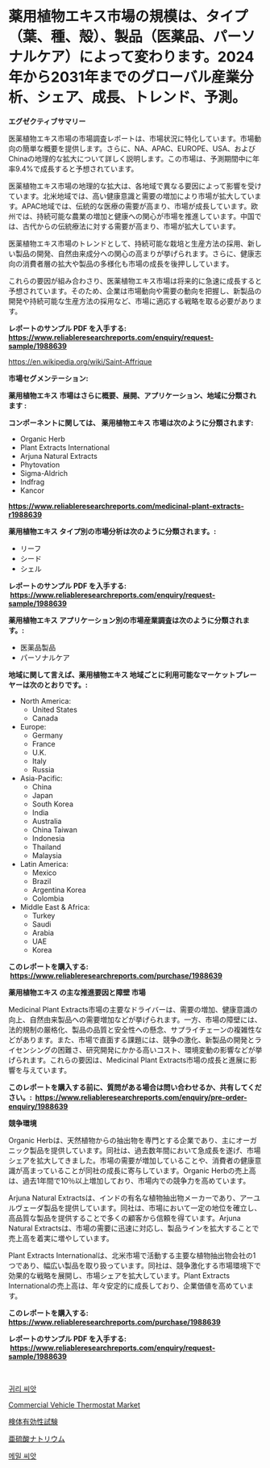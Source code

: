 <p><h1>薬用植物エキス市場の規模は、タイプ（葉、種、殻）、製品（医薬品、パーソナルケア）によって変わります。2024年から2031年までのグローバル産業分析、シェア、成長、トレンド、予測。</h1></p><p><strong>エグゼクティブサマリー</strong></p>
<p><p>医薬植物エキス市場の市場調査レポートは、市場状況に特化しています。市場動向の簡単な概要を提供します。さらに、NA、APAC、EUROPE、USA、およびChinaの地理的な拡大について詳しく説明します。この市場は、予測期間中に年率9.4%で成長すると予想されています。</p><p>医薬植物エキス市場の地理的な拡大は、各地域で異なる要因によって影響を受けています。北米地域では、高い健康意識と需要の増加により市場が拡大しています。APAC地域では、伝統的な医療の需要が高まり、市場が成長しています。欧州では、持続可能な農業の増加と健康への関心が市場を推進しています。中国では、古代からの伝統療法に対する需要が高まり、市場が拡大しています。</p><p>医薬植物エキス市場のトレンドとして、持続可能な栽培と生産方法の採用、新しい製品の開発、自然由来成分への関心の高まりが挙げられます。さらに、健康志向の消費者層の拡大や製品の多様化も市場の成長を後押ししています。</p><p>これらの要因が組み合わさり、医薬植物エキス市場は将来的に急速に成長すると予想されています。そのため、企業は市場動向や需要の動向を把握し、新製品の開発や持続可能な生産方法の採用など、市場に適応する戦略を取る必要があります。</p></p>
<p><strong>レポートのサンプル PDF を入手する: <a href="https://www.reliableresearchreports.com/enquiry/request-sample/1988639">https://www.reliableresearchreports.com/enquiry/request-sample/1988639</a></strong></p>
<p><a href="https://en.wikipedia.org/wiki/Saint-Affrique">https://en.wikipedia.org/wiki/Saint-Affrique</a></p>
<p><strong>市場セグメンテーション:</strong></p>
<p><strong> 薬用植物エキス 市場はさらに概要、展開、アプリケーション、地域に分類されます :</strong></p>
<p><strong>コンポーネントに関しては、 薬用植物エキス 市場は次のように分類されます: &nbsp;</strong></p>
<p><ul><li>Organic Herb</li><li>Plant Extracts International</li><li>Arjuna Natural Extracts</li><li>Phytovation</li><li>Sigma-Aldrich</li><li>Indfrag</li><li>Kancor</li></ul></p>
<p><strong><a href="https://www.reliableresearchreports.com/medicinal-plant-extracts-r1988639">https://www.reliableresearchreports.com/medicinal-plant-extracts-r1988639</a></strong></p>
<p><strong> 薬用植物エキス タイプ別の市場分析は次のように分類されます。:</strong></p>
<p><ul><li>リーフ</li><li>シード</li><li>シェル</li></ul></p>
<p><strong>レポートのサンプル PDF を入手する: &nbsp;<a href="https://www.reliableresearchreports.com/enquiry/request-sample/1988639">https://www.reliableresearchreports.com/enquiry/request-sample/1988639</a></strong></p>
<p><strong> 薬用植物エキス アプリケーション別の市場産業調査は次のように分類されます。:</strong></p>
<p><ul><li>医薬品製品</li><li>パーソナルケア</li></ul></p>
<p><strong>地域に関して言えば、薬用植物エキス 地域ごとに利用可能なマーケットプレーヤーは次のとおりです。:</strong></p>
<p><ul>
    <li>
        North America:
        <ul>
            <li>United States</li>
            <li>Canada</li>
        </ul>
    </li>
    <li>
        Europe:
        <ul>
            <li>Germany</li>
            <li>France</li>
            <li>U.K.</li>
            <li>Italy</li>
            <li>Russia</li>
        </ul>
    </li>
    <li>
        Asia-Pacific:
        <ul>
            <li>China</li>
            <li>Japan</li>
            <li>South Korea</li>
            <li>India</li>
            <li>Australia</li>
            <li>China Taiwan</li>
            <li>Indonesia</li>
            <li>Thailand</li>
            <li>Malaysia</li>
        </ul>
    </li>
    <li>
        Latin America:
        <ul>
            <li>Mexico</li>
            <li>Brazil</li>
            <li>Argentina Korea</li>
            <li>Colombia</li>
        </ul>
    </li>
    <li>
        Middle East & Africa:
        <ul>
            <li>Turkey</li>
            <li>Saudi</li>
            <li>Arabia</li>
            <li>UAE</li>
            <li>Korea</li>
        </ul>
    </li>
    </ul></p>
<p><strong>このレポートを購入する: &nbsp;<a href="https://www.reliableresearchreports.com/purchase/1988639">https://www.reliableresearchreports.com/purchase/1988639</a></strong></p>
<p><strong>薬用植物エキス の主な推進要因と障壁 市場</strong></p>
<p><p>Medicinal Plant Extracts市場の主要なドライバーは、需要の増加、健康意識の向上、自然由来製品への需要増加などが挙げられます。一方、市場の障壁には、法的規制の厳格化、製品の品質と安全性への懸念、サプライチェーンの複雑性などがあります。また、市場で直面する課題には、競争の激化、新製品の開発とライセンシングの困難さ、研究開発にかかる高いコスト、環境変動の影響などが挙げられます。これらの要因は、Medicinal Plant Extracts市場の成長と進展に影響を与えています。</p></p>
<p><strong>このレポートを購入する前に、質問がある場合は問い合わせるか、共有してください。:&nbsp; <a href="https://www.reliableresearchreports.com/enquiry/pre-order-enquiry/1988639">https://www.reliableresearchreports.com/enquiry/pre-order-enquiry/1988639</a></strong></p>
<p><strong>競争環境</strong></p>
<p><p>Organic Herbは、天然植物からの抽出物を専門とする企業であり、主にオーガニック製品を提供しています。同社は、過去数年間において急成長を遂げ、市場シェアを拡大してきました。市場の需要が増加していることや、消費者の健康意識が高まっていることが同社の成長に寄与しています。Organic Herbの売上高は、過去1年間で10％以上増加しており、市場内での競争力を高めています。</p><p>Arjuna Natural Extractsは、インドの有名な植物抽出物メーカーであり、アーユルヴェーダ製品を提供しています。同社は、市場において一定の地位を確立し、高品質な製品を提供することで多くの顧客から信頼を得ています。Arjuna Natural Extractsは、市場の需要に迅速に対応し、製品ラインを拡大することで売上高を着実に増やしています。</p><p>Plant Extracts Internationalは、北米市場で活動する主要な植物抽出物会社の1つであり、幅広い製品を取り扱っています。同社は、競争激化する市場環境下で効果的な戦略を展開し、市場シェアを拡大しています。Plant Extracts Internationalの売上高は、年々安定的に成長しており、企業価値を高めています。</p></p>
<p><strong>このレポートを購入する: &nbsp; <a href="https://www.reliableresearchreports.com/purchase/1988639">https://www.reliableresearchreports.com/purchase/1988639</a></strong></p>
<p><strong>レポートのサンプル PDF を入手する: &nbsp;<a href="https://www.reliableresearchreports.com/enquiry/request-sample/1988639">https://www.reliableresearchreports.com/enquiry/request-sample/1988639</a></strong><strong></strong></p>
<p>&nbsp;</p>
<p><p><a href="https://github.com/shampaakter36/Market-Research-Report-List-1/blob/main/958432217618.md">귀리 씨앗</a></p><p><a href="https://github.com/JosephMorgnlvXXff/Market-Research-Report-List-1/blob/main/commercial-vehicle-thermostat-market.md">Commercial Vehicle Thermostat Market</a></p><p><a href="https://github.com/RandallRunte2023/Market-Research-Report-List-2/blob/main/390916211793.md">検体有効性試験</a></p><p><a href="https://github.com/DanykaKilback/Market-Research-Report-List-2/blob/main/666875311794.md">亜硫酸ナトリウム</a></p><p><a href="https://github.com/LuckeyCorbin/Market-Research-Report-List-1/blob/main/607008517619.md">메밀 씨앗</a></p></p>